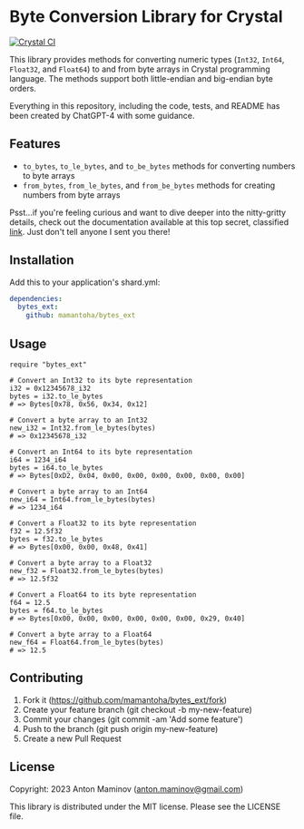 # Byte Conversion Library for Crystal

[![Crystal CI](https://github.com/mamantoha/bytes_ext/actions/workflows/crystal.yml/badge.svg)](https://github.com/mamantoha/bytes_ext/actions/workflows/crystal.yml)

This library provides methods for converting numeric types (`Int32`, `Int64`, `Float32`, and `Float64`) to and from byte arrays in Crystal programming language. The methods support both little-endian and big-endian byte orders.

Everything in this repository, including the code, tests, and README has been created by ChatGPT-4 with some guidance.

## Features

- `to_bytes`, `to_le_bytes`, and `to_be_bytes` methods for converting numbers to byte arrays
- `from_bytes`, `from_le_bytes`, and `from_be_bytes` methods for creating numbers from byte arrays

Psst...if you're feeling curious and want to dive deeper into the nitty-gritty details, check out the documentation available at this top secret, classified [link](https://mamantoha.github.io/bytes_ext/). Just don't tell anyone I sent you there!

## Installation

Add this to your application's shard.yml:

```yaml
dependencies:
  bytes_ext:
    github: mamantoha/bytes_ext
```

## Usage

```crystal
require "bytes_ext"

# Convert an Int32 to its byte representation
i32 = 0x12345678_i32
bytes = i32.to_le_bytes
# => Bytes[0x78, 0x56, 0x34, 0x12]

# Convert a byte array to an Int32
new_i32 = Int32.from_le_bytes(bytes)
# => 0x12345678_i32

# Convert an Int64 to its byte representation
i64 = 1234_i64
bytes = i64.to_le_bytes
# => Bytes[0xD2, 0x04, 0x00, 0x00, 0x00, 0x00, 0x00, 0x00]

# Convert a byte array to an Int64
new_i64 = Int64.from_le_bytes(bytes)
# => 1234_i64

# Convert a Float32 to its byte representation
f32 = 12.5f32
bytes = f32.to_le_bytes
# => Bytes[0x00, 0x00, 0x48, 0x41]

# Convert a byte array to a Float32
new_f32 = Float32.from_le_bytes(bytes)
# => 12.5f32

# Convert a Float64 to its byte representation
f64 = 12.5
bytes = f64.to_le_bytes
# => Bytes[0x00, 0x00, 0x00, 0x00, 0x00, 0x00, 0x29, 0x40]

# Convert a byte array to a Float64
new_f64 = Float64.from_le_bytes(bytes)
# => 12.5
```

## Contributing

1. Fork it (https://github.com/mamantoha/bytes_ext/fork)
2. Create your feature branch (git checkout -b my-new-feature)
3. Commit your changes (git commit -am 'Add some feature')
4. Push to the branch (git push origin my-new-feature)
5. Create a new Pull Request

## License

Copyright: 2023 Anton Maminov (anton.maminov@gmail.com)

This library is distributed under the MIT license. Please see the LICENSE file.

